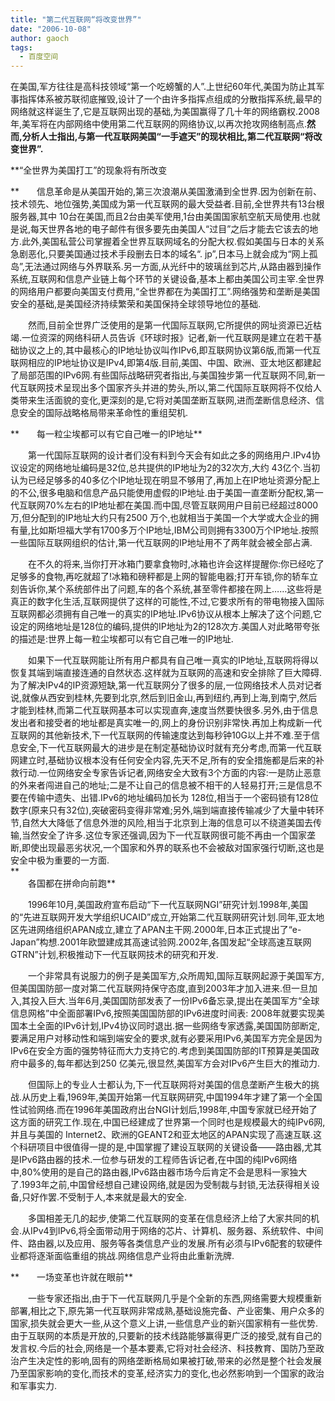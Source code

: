 ```yaml
---
title: "第二代互联网“将改变世界”"
date: "2006-10-08"
author: gaoch
tags:
  - 百度空间
---
```


在美国,军方往往是高科技领域“第一个吃螃蟹的人”.上世纪60年代,美国为防止其军事指挥体系被苏联彻底摧毁,设计了一个由许多指挥点组成的分散指挥系统,最早的网络就这样诞生了,它是互联网出现的基础,为美国赢得了几十年的网络霸权.2008年,美军将在内部网络中使用第二代互联网的网络协议,以再次抢攻网络制高点.**然而,分析人士指出,与第一代互联网美国“一手遮天”的现状相比,第二代互联网“将改变世界”.**  
  
**“全世界为美国打工”的现象将有所改变  
  
**　　信息革命是从美国开始的,第三次浪潮从美国激涌到全世界.因为创新在前、技术领先、地位强势,美国成为第一代互联网的最大受益者.目前,全世界共有13台根服务器,其中
10台在美国,而且2台由美军使用,1台由美国国家航空航天局使用.也就是说,每天世界各地的电子邮件有很多要先由美国人“过目”之后才能去它该去的地方.此外,美国私营公司掌握着全世界互联网域名的分配大权.假如美国与日本的关系急剧恶化,只要美国通过技术手段删去日本的域名“.
jp”,日本马上就会成为“网上孤岛”,无法通过网络与外界联系.另一方面,从光纤中的玻璃丝到芯片,从路由器到操作系统,互联网和信息产业链上每个环节的关键设备,基本上都由美国公司主宰.全世界的网络用户都要向美国支付费用,“全世界都在为美国打工”.网络强势和垄断是美国安全的基础,是美国经济持续繁荣和美国保持全球领导地位的基础.  
  
　　然而,目前全世界广泛使用的是第一代国际互联网,它所提供的网址资源已近枯竭.一位资深的网络科研人员告诉《环球时报》记者,新一代互联网是建立在若干基础协议之上的,其中最核心的IP地址协议叫作IPv6,即互联网协议第6版,而第一代互联网相应的IP地址协议是IPv4,即第4版.目前,美国、中国、欧洲、亚太地区都建起了局部范围的IPv6网.有些国际战略研究者指出,与美国独步第一代互联网不同,新一代互联网技术呈现出多个国家齐头并进的势头,所以,第二代国际互联网将不仅给人类带来生活面貌的变化,更深刻的是,它将对美国垄断互联网,进而垄断信息经济、信息安全的国际战略格局带来革命性的重组契机.  
  
**　　每一粒尘埃都可以有它自己唯一的IP地址**  
  
　　第一代国际互联网的设计者们没有料到今天会有如此之多的网络用户.IPv4协议设定的网络地址编码是32位,总共提供的IP地址为2的32次方,大约
43亿个.当初认为已经足够多的40多亿个IP地址现在明显不够用了,再加上在IP地址资源分配上的不公,很多电脑和信息产品只能使用虚假的IP地址.由于美国一直垄断分配权,第一代互联网70%左右的IP地址都在美国.而中国,尽管互联网用户目前已经超过8000万,但分配到的IP地址大约只有2500
万个,也就相当于美国一个大学或大企业的拥有量,比如斯坦福大学有1700多万个IP地址,IBM公司则拥有3300万个IP地址.按照一些国际互联网组织的估计,第一代互联网的IP地址用不了两年就会被全部占满.  
  
　　在不久的将来,当你打开冰箱门要拿食物时,冰箱也许会这样提醒你:你已经吃了足够多的食物,再吃就超了!冰箱和磅秤都是上网的智能电器;打开车锁,你的轿车立刻告诉你,某个系统部件出了问题,车的各个系统,甚至零件都接在网上……这些将是真正的数字化生活,互联网提供了这样的可能性,不过,它要求所有的带电物接入国际互联网都必须拥有自己唯一的真实的IP地址.IPv6协议从根本上解决了这个问题,它设定的网络地址是128位的编码,提供的IP地址为2的128次方.美国人对此略带夸张的描述是:世界上每一粒尘埃都可以有它自己唯一的IP地址.  
  
　　如果下一代互联网能让所有用户都具有自己唯一真实的IP地址,互联网将得以恢复其端到端直接连通的自然状态.这样就为互联网的高速和安全排除了巨大障碍.为了解决IPv4的IP资源短缺,第一代互联网分了很多的层,一位网络技术人员对记者说,就像从西安到桂林,先要到北京,然后到旧金山,再到纽约,再到上海,到南宁,然后才能到桂林,而第二代互联网基本可以实现直奔,速度当然要快很多.另外,由于信息发出者和接受者的地址都是真实唯一的,网上的身份识别非常快.再加上构成新一代互联网的其他新技术,下一代互联网的传输速度达到每秒钟10G以上并不难.至于信息安全,下一代互联网最大的进步是在制定基础协议时就有充分考虑,而第一代互联网建立时,基础协议根本没有任何安全内容,先天不足,所有的安全措施都是后来的补救行动.一位网络安全专家告诉记者,网络安全大致有3个方面的内容:一是防止恶意的外来者闯进自己的地址;二是不让自己的信息被不相干的人轻易打开;三是信息不要在传输中遗失、出错.IPv6的地址编码加长为
128位,相当于一个密码锁有128位数字(原来只有32位),突破密码变得非常难;另外,端到端直接传输减少了大量中转环节,自然大大降低了信息外泄的风险,相当于北京到上海的信息可以不绕道美国去传输,当然安全了许多.这位专家还强调,因为下一代互联网很可能不再由一个国家垄断,即使出现最恶劣状况,一个国家和外界的联系也不会被敌对国家强行切断,这也是安全中极为重要的一方面.  
**  
　　各国都在拼命向前跑**  
  
　　1996年10月,美国政府宣布启动“下一代互联网NGI”研究计划.1998年,美国的“先进互联网开发大学组织UCAID”成立,开始第二代互联网研究计划.同年,亚太地区先进网络组织APAN成立,建立了APAN主干网.2000年,日本正式提出了“e-Japan”构想.2001年欧盟建成其高速试验网.2002年,各国发起“全球高速互联网GTRN”计划,积极推动下一代互联网技术的研究和开发.  
  
　　一个非常具有说服力的例子是美国军方,众所周知,国际互联网起源于美国军方,但美国国防部一度对第二代互联网持保守态度,直到2003年才加入进来.但一旦加入,其投入巨大.当年6月,美国国防部发表了一份IPv6备忘录,提出在美国军方“全球信息网格”中全面部署IPv6,按照美国国防部的IPv6进度时间表:
2008年就要实现美国本土全面的IPv6计划,IPv4协议同时退出.据一些网络专家透露,美国国防部断定,要满足用户对移动性和端到端安全的要求,就有必要采用IPv6,美国军方完全是因为IPv6在安全方面的强势特征而大力支持它的.考虑到美国国防部的IT预算是美国政府中最多的,每年都达到250
亿美元,很显然,美国军方会对IPv6产生巨大的推动力.  
  
　　但国际上的专业人士都认为,下一代互联网将对美国的信息垄断产生极大的挑战.从历史上看,1969年,美国开始第一代互联网研究,中国1994年才建了第一个全国性试验网络.而在1996年美国政府出台NGI计划后,1998年,中国专家就已经开始了这方面的研究工作.现在,中国已经建成了世界第一个同时也是规模最大的纯IPv6网,并且与美国的
Internet2、欧洲的GEANT2和亚太地区的APAN实现了高速互联.这个科研项目中很值得一提的是,中国掌握了建设互联网的关键设备——路由器,尤其是IPv6路由器的技术.一位参与研发的工程师告诉记者,在中国的纯IPv6网络中,80%使用的是自己的路由器,IPv6路由器市场今后肯定不会是思科一家独大了.1993年之前,中国曾经想自己建设网络,就是因为受制裁与封锁,无法获得相关设备,只好作罢.不受制于人,本来就是最大的安全.  
  
　　多国相差无几的起步,使第二代互联网的变革在信息经济上给了大家共同的机会.从IPv4到IPv6,将全面带动用于网络的芯片、计算机、服务器、系统软件、中间件、路由器,以及应用、服务等各类信息产业的发展.所有必须与IPv6配套的软硬件业都将逐渐面临重组的挑战.网络信息产业将由此重新洗牌.  
  
**　　一场变革也许就在眼前**  
  
　　一些专家还指出,由于下一代互联网几乎是个全新的东西,网络需要大规模重新部署,相比之下,原先第一代互联网非常成熟,基础设施完备、产业密集、用户众多的国家,损失就会更大一些,从这个意义上讲,一些信息产业的新兴国家稍有一些优势.由于互联网的本质是开放的,只要新的技术线路能够赢得更广泛的接受,就有自己的发言权.今后的社会,网络是一个基本要素,它将对社会经济、科技教育、国防乃至政治产生决定性的影响,固有的网络垄断格局如果被打破,带来的必然是整个社会发展乃至国家影响的变化,而技术的变革,经济实力的变化,也必然影响到一个国家的政治和军事实力.
